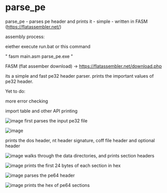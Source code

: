 # parse_pe
parse_pe - parses pe header and prints it - simple - written in FASM (https://flatassembler.net/)

assembly process:

eiether execute run.bat or this command

" fasm main.asm parse_pe.exe "

FASM (flat assember download) -> https://flatassembler.net/download.php

its a simple and fast pe32 header parser. prints the important values of pe32 header.

Yet to do:

more error checking

import table and other API printing



![image](https://github.com/vlabsc/parse_pe/assets/5446466/854dd05a-680d-47f3-8689-533857430e7b)
first parses the input pe32 file

![image](https://github.com/vlabsc/parse_pe/assets/5446466/246235a6-a3a6-47cc-b7f5-2e69e07f8980)

prints the dos header, nt header signature, coff file header and optional header

![image](https://github.com/vlabsc/parse_pe/assets/5446466/0fec4cbb-9bcc-47a3-8f16-ad48d1b47f26)
walks through the data directories, and prints section headers

![image](https://github.com/vlabsc/parse_pe/assets/5446466/a291f560-6bb3-4aac-8c2d-b75fd3412ce8)
prints the first 24 bytes of each section in hex



![image](https://github.com/vlabsc/parse_pe/assets/5446466/22a038a9-3684-4d98-8153-2e0e4bea204f)
parses the pe64 header

![image](https://github.com/vlabsc/parse_pe/assets/5446466/ebfd11d6-b7e4-4928-bacc-9eb904740ff8)
prints the hex of pe64 sections


